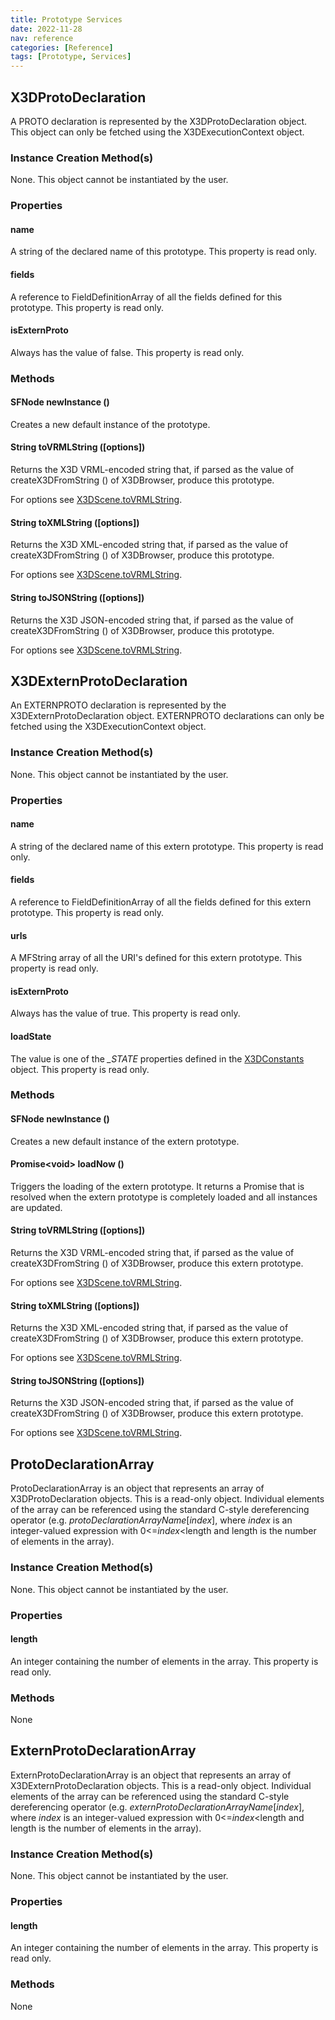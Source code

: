 ```yaml
---
title: Prototype Services
date: 2022-11-28
nav: reference
categories: [Reference]
tags: [Prototype, Services]
---
```

## X3DProtoDeclaration

A PROTO declaration is represented by the X3DProtoDeclaration object. This object can only be fetched using the X3DExecutionContext object.

### Instance Creation Method\(s\)

None. This object cannot be instantiated by the user.

### Properties

#### **name**

A string of the declared name of this prototype. This property is read only.

#### **fields**

A reference to FieldDefinitionArray of all the fields defined for this prototype. This property is read only.

#### **isExternProto**

Always has the value of false. This property is read only.

### Methods

#### SFNode **newInstance** ()

Creates a new default instance of the prototype.

#### String **toVRMLString** (\[options\])

Returns the X3D VRML-encoded string that, if parsed as the value of createX3DFromString () of X3DBrowser, produce this prototype.

For options see [X3DScene.toVRMLString](/x_ite/reference/scene-services/#string-tovrmlstring-options).

#### String **toXMLString** (\[options\])

Returns the X3D XML-encoded string that, if parsed as the value of createX3DFromString () of X3DBrowser, produce this prototype.

For options see [X3DScene.toVRMLString](/x_ite/reference/scene-services/#string-tovrmlstring-options).

#### String **toJSONString** (\[options\])

Returns the X3D JSON-encoded string that, if parsed as the value of createX3DFromString () of X3DBrowser, produce this prototype.

For options see [X3DScene.toVRMLString](/x_ite/reference/scene-services/#string-tovrmlstring-options).

## X3DExternProtoDeclaration

An EXTERNPROTO declaration is represented by the X3DExternProtoDeclaration object. EXTERNPROTO declarations can only be fetched using the X3DExecutionContext object.

### Instance Creation Method\(s\)

None. This object cannot be instantiated by the user.

### Properties

#### **name**

A string of the declared name of this extern prototype. This property is read only.

#### **fields**

A reference to FieldDefinitionArray of all the fields defined for this extern prototype. This property is read only.

#### **urls**

A MFString array of all the URI's defined for this extern prototype. This property is read only.

#### **isExternProto**

Always has the value of true. This property is read only.

#### **loadState**

The value is one of the *_STATE* properties defined in the [X3DConstants](/x_ite/reference/constants-services/#load-state-constants) object. This property is read only.

### Methods

#### SFNode **newInstance** ()

Creates a new default instance of the extern prototype.

#### Promise\<void\> **loadNow** ()

Triggers the loading of the extern prototype. It returns a Promise that is resolved when the extern prototype is completely loaded and all instances are updated.

#### String **toVRMLString** (\[options\])

Returns the X3D VRML-encoded string that, if parsed as the value of createX3DFromString () of X3DBrowser, produce this extern prototype.

For options see [X3DScene.toVRMLString](/x_ite/reference/scene-services/#string-tovrmlstring-options).

#### String **toXMLString** (\[options\])

Returns the X3D XML-encoded string that, if parsed as the value of createX3DFromString () of X3DBrowser, produce this extern prototype.

For options see [X3DScene.toVRMLString](/x_ite/reference/scene-services/#string-tovrmlstring-options).

#### String **toJSONString** (\[options\])

Returns the X3D JSON-encoded string that, if parsed as the value of createX3DFromString () of X3DBrowser, produce this extern prototype.

For options see [X3DScene.toVRMLString](/x_ite/reference/scene-services/#string-tovrmlstring-options).

## ProtoDeclarationArray

ProtoDeclarationArray is an object that represents an array of X3DProtoDeclaration objects. This is a read-only object. Individual elements of the array can be referenced using the standard C-style dereferencing operator (e.g. *protoDeclarationArrayName*[*index*], where *index* is an integer-valued expression with 0\<=*index*\<length and length is the number of elements in the array).

### Instance Creation Method\(s\)

None. This object cannot be instantiated by the user.

### Properties

#### **length**

An integer containing the number of elements in the array. This property is read only.

### Methods

None

## ExternProtoDeclarationArray

ExternProtoDeclarationArray is an object that represents an array of X3DExternProtoDeclaration objects. This is a read-only object. Individual elements of the array can be referenced using the standard C-style dereferencing operator (e.g. *externProtoDeclarationArrayName*[*index*], where *index* is an integer-valued expression with 0\<=*index*\<length and length is the number of elements in the array).

### Instance Creation Method\(s\)

None. This object cannot be instantiated by the user.

### Properties

#### **length**

An integer containing the number of elements in the array. This property is read only.

### Methods

None
